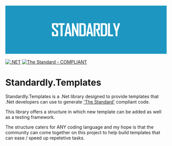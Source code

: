 <p align="center">
  <img src="https://github.com/cjdutoit/Standardly.Templates/blob/main/Resources/Banner.png?raw=true">
</p>

[![.NET](https://github.com/cjdutoit/Standardly.Templates/actions/workflows/build.yml/badge.svg)](https://github.com/cjdutoit/Standardly.Templates/actions/workflows/build.yml)
[![The Standard - COMPLIANT](https://img.shields.io/badge/The_Standard-COMPLIANT-2ea44f)](https://github.com/hassanhabib/The-Standard)
# Standardly.Templates
Standardly.Templates is a .Net library designed to provide templates that .Net developers can use to generate ['The Standard'](https://github.com/hassanhabib/The-Standard) compliant code.

This library offers a structure in which new template can be added as well as a testing framework.

The structure caters for ANY coding language and my hope is that the community can come together on this project to help build templates that can ease / speed up repetetive tasks.
